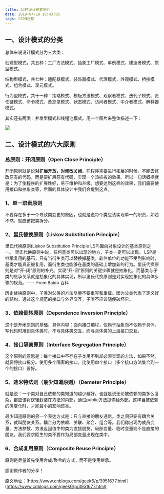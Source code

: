 ```yaml
---
title: 23种设计模式简介
date: 2019-04-18 10:43:06
tags: CSDN迁移
---
```

   ## 一、设计模式的分类

 总体来说设计模式分为三大类：

 创建型模式，共五种：工厂方法模式、抽象工厂模式、单例模式、建造者模式、原型模式。

 结构型模式，共七种：适配器模式、装饰器模式、代理模式、外观模式、桥接模式、组合模式、享元模式。

 行为型模式，共十一种：策略模式、模板方法模式、观察者模式、迭代子模式、责任链模式、命令模式、备忘录模式、状态模式、访问者模式、中介者模式、解释器模式。

 其实还有两类：并发型模式和线程池模式。用一个图片来整体描述一下：

 ![](https://img-blog.csdnimg.cn/2019041810424319.jpg?x-oss-process=image/watermark,type_ZmFuZ3poZW5naGVpdGk,shadow_10,text_aHR0cHM6Ly9ibG9nLmNzZG4ubmV0L3FxXzIyNjQyMjM5,size_16,color_FFFFFF,t_70)

 

 
## []()二、设计模式的六大原则

 
### []()总原则：开闭原则（Open Close Principle）

 开闭原则就是说**对扩展开放，对修改关闭**。在程序需要进行拓展的时候，不能去修改原有的代码，而是要扩展原有代码，实现一个热插拔的效果。所以一句话概括就是：为了使程序的扩展性好，易于维护和升级。想要达到这样的效果，我们需要使用接口和抽象类等，后面的具体设计中我们会提到这点。

 
### []()1、单一职责原则

 不要存在多于一个导致类变更的原因，也就是说每个类应该实现单一的职责，如若不然，就应该把类拆分。

 

 
### []()2、里氏替换原则（Liskov Substitution Principle）

 里氏代换原则(Liskov Substitution Principle LSP)面向对象设计的基本原则之一。 里氏代换原则中说，任何基类可以出现的地方，子类一定可以出现。 LSP是继承复用的基石，只有当衍生类可以替换掉基类，软件单位的功能不受到影响时，基类才能真正被复用，而衍生类也能够在基类的基础上增加新的行为。里氏代换原则是对“开-闭”原则的补充。实现“开-闭”原则的关键步骤就是抽象化。而基类与子类的继承关系就是抽象化的具体实现，所以里氏代换原则是对实现抽象化的具体步骤的规范。—— From Baidu 百科

 历史替换原则中，子类对父类的方法尽量不要重写和重载。因为父类代表了定义好的结构，通过这个规范的接口与外界交互，子类不应该随便破坏它。

 

 
### []()3、依赖倒转原则（Dependence Inversion Principle）

 这个是开闭原则的基础，具体内容：面向接口编程，依赖于抽象而不依赖于具体。写代码时用到具体类时，不与具体类交互，而与具体类的上层接口交互。

 

 
### []()4、接口隔离原则（Interface Segregation Principle）

 这个原则的意思是：每个接口中不存在子类用不到却必须实现的方法，如果不然，就要将接口拆分。使用多个隔离的接口，比使用单个接口（多个接口方法集合到一个的接口）要好。

 

 
### []()5、迪米特法则（最少知道原则）（Demeter Principle）

 就是说：一个类对自己依赖的类知道的越少越好。也就是说无论被依赖的类多么复杂，都应该将逻辑封装在方法的内部，通过public方法提供给外部。这样当被依赖的类变化时，才能最小的影响该类。

 最少知道原则的另一个表达方式是：只与直接的朋友通信。类之间只要有耦合关系，就叫朋友关系。耦合分为依赖、关联、聚合、组合等。我们称出现为成员变量、方法参数、方法返回值中的类为直接朋友。局部变量、临时变量则不是直接的朋友。我们要求陌生的类不要作为局部变量出现在类中。

 

 
### []()6、合成复用原则（Composite Reuse Principle）

 原则是尽量首先使用合成/聚合的方式，而不是使用继承。

 

 感谢原作者的分享！

 原文地址：[https://www.cnblogs.com/geek6/p/3951677.html](https://www.cnblogs.com/geek6/p/3951677.html)

   
 